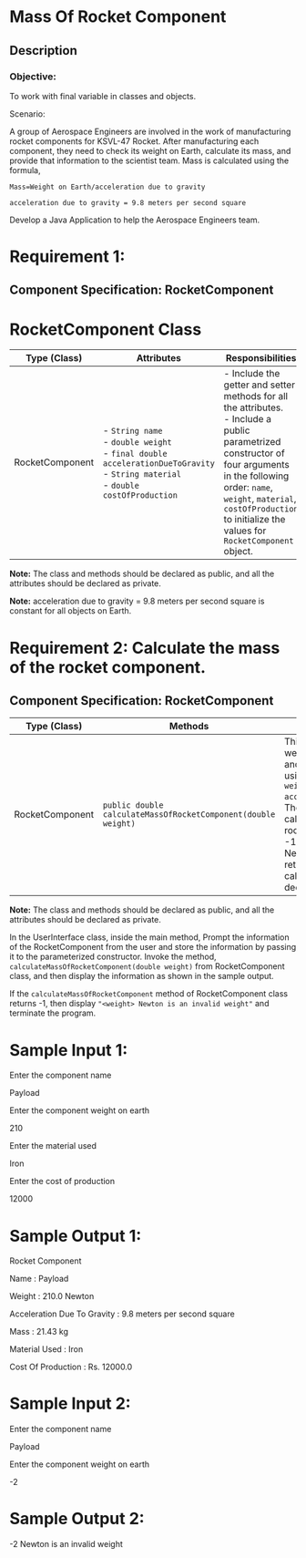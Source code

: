 # Mass Of Rocket Component
## Description

### Objective:

To work with final variable in classes and objects.

Scenario:

A group of Aerospace Engineers are involved in the work of manufacturing rocket components for KSVL-47 Rocket. After manufacturing each component, they need to check its weight on Earth, calculate its mass, and provide that information to the scientist team. Mass is calculated using the formula, 

`Mass=Weight on Earth/acceleration due to gravity `

`acceleration due to gravity = 9.8 meters per second square `  

Develop a Java Application to help the Aerospace Engineers team. 

 

# Requirement 1: 

## Component Specification: RocketComponent 

# RocketComponent Class

| Type (Class)     | Attributes                                                                                                            | Responsibilities                                                                                                                                      |
|------------------|-----------------------------------------------------------------------------------------------------------------------|-------------------------------------------------------------------------------------------------------------------------------------------------------|
| RocketComponent  | - `String name`<br>- `double weight`<br>- `final double accelerationDueToGravity`<br>- `String material`<br>- `double costOfProduction` | - Include the getter and setter methods for all the attributes.<br>- Include a public parametrized constructor of four arguments in the following order: `name`, `weight`, `material`, `costOfProduction` to initialize the values for `RocketComponent` object. |


**Note:** The class and methods should be declared as public, and all the attributes should be declared as private.  

**Note:** acceleration due to gravity = 9.8 meters per second square is constant for all objects on Earth. 

 

# Requirement 2: Calculate the mass of the rocket component. 

## Component Specification: RocketComponent 

| Type (Class)   | Methods                                                                                         | Responsibilities                                                                                                                                                   |
|----------------|-------------------------------------------------------------------------------------------------|--------------------------------------------------------------------------------------------------------------------------------------------------------------------|
| RocketComponent| `public double calculateMassOfRocketComponent(double weight)`                                   | This method takes the weight as an argument and calculates the mass using the formula: `Mass = weight / accelerationDueToGravity`. Then returns the calculated mass of the rocket component. Return -1, if weight is less than 1 Newton. Condition: Before returning, round off the calculated mass to 2 decimal places. |


**Note:** The class and methods should be declared as public, and all the attributes should be declared as private. 

 

In the UserInterface class, inside the main method, Prompt the information of the RocketComponent from the user and store the information by passing it to the parameterized constructor. Invoke the method, `calculateMassOfRocketComponent(double weight)` from RocketComponent class, and then display the information as shown in the sample output. 

If the `calculateMassOfRocketComponent` method of RocketComponent class returns -1, then display `"<weight> Newton is an invalid weight"` and terminate the program. 

 

# Sample Input 1: 

Enter the component name 

Payload 

Enter the component weight on earth 

210 

Enter the material used 

Iron 

Enter the cost of production 

12000 

 

# Sample Output 1: 

Rocket Component 

Name : Payload 

Weight : 210.0 Newton 

Acceleration Due To Gravity : 9.8 meters per second square 

Mass : 21.43 kg 

Material Used : Iron 

Cost Of Production : Rs. 12000.0

 

 

# Sample Input 2: 

Enter the component name 

Payload 

Enter the component weight on earth 

-2 

 
# Sample Output 2: 

-2 Newton is an invalid weight 
